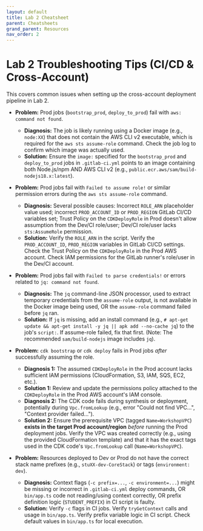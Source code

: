 ```yaml
---
layout: default
title: Lab 2 Cheatsheet
parent: Cheatsheets
grand_parent: Resources
nav_order: 2
---
```


# Lab 2 Troubleshooting Tips (CI/CD & Cross-Account)

This covers common issues when setting up the cross-account deployment pipeline in Lab 2.

* **Problem:** Prod jobs (`bootstrap_prod`, `deploy_to_prod`) fail with `aws: command not found`.
    * **Diagnosis:** The job is likely running using a Docker image (e.g., `node:XX`) that does not contain the AWS CLI v2 executable, which is required for the `aws sts assume-role` command. Check the job log to confirm which image was actually used.
    * **Solution:** Ensure the `image:` specified for the `bootstrap_prod` and `deploy_to_prod` jobs in `.gitlab-ci.yml` points to an image containing both Node.js/npm AND AWS CLI v2 (e.g., `public.ecr.aws/sam/build-nodejs18.x:latest`).

* **Problem:** Prod jobs fail with `Failed to assume role!` or similar permission errors during the `aws sts assume-role` command.
    * **Diagnosis:** Several possible causes: Incorrect `ROLE_ARN` placeholder value used; incorrect `PROD_ACCOUNT_ID` or `PROD_REGION` GitLab CI/CD variables set; Trust Policy on the `CDKDeployRole` in Prod doesn't allow assumption from the Dev/CI role/user; Dev/CI role/user lacks `sts:AssumeRole` permission.
    * **Solution:** Verify the `ROLE_ARN` in the script. Verify the `PROD_ACCOUNT_ID`, `PROD_REGION` variables in GitLab CI/CD settings. Check the Trust Policy on the `CDKDeployRole` in the Prod AWS account. Check IAM permissions for the GitLab runner's role/user in the Dev/CI account.

* **Problem:** Prod jobs fail with `Failed to parse credentials!` or errors related to `jq: command not found`.
    * **Diagnosis:** The `jq` command-line JSON processor, used to extract temporary credentials from the `assume-role` output, is not available in the Docker image being used, OR the `assume-role` command failed before `jq` ran.
    * **Solution:** If `jq` is missing, add an install command (e.g., `# apt-get update && apt-get install -y jq || apk add --no-cache jq`) to the job's `script:`. If assume-role failed, fix that first. (Note: The recommended `sam/build-nodejs` image includes `jq`).

* **Problem:** `cdk bootstrap` or `cdk deploy` fails in Prod jobs *after* successfully assuming the role.
    * **Diagnosis 1:** The assumed `CDKDeployRole` in the Prod account lacks sufficient IAM permissions (CloudFormation, S3, IAM, SQS, EC2, etc.).
    * **Solution 1:** Review and update the permissions policy attached to the `CDKDeployRole` in the Prod AWS account's IAM console.
    * **Diagnosis 2:** The CDK code fails during synthesis or deployment, potentially during `Vpc.fromLookup` (e.g., error "Could not find VPC...", "Context provider failed...").
    * **Solution 2:** Ensure the prerequisite VPC (tagged `Name=WorkshopVPC`) **exists in the target Prod account/region** *before* running the Prod deployment jobs. Verify the VPC was created correctly (e.g., using the provided CloudFormation template) and that it has the exact tags used in the CDK code's `Vpc.fromLookup` call (`Name=WorkshopVPC`).

* **Problem:** Resources deployed to Dev or Prod do not have the correct stack name prefixes (e.g., `stuXX-dev-CoreStack`) or tags (`environment: dev`).
    * **Diagnosis:** Context flags (`-c prefix=...`, `-c environment=...`) might be missing or incorrect in `.gitlab-ci.yml` deploy commands, OR `bin/app.ts` code not reading/using context correctly, OR prefix definition logic (`STUDENT_PREFIX`) in CI script is faulty.
    * **Solution:** Verify `-c` flags in CI jobs. Verify `tryGetContext` calls and usage in `bin/app.ts`. Verify prefix variable logic in CI script. Check default values in `bin/app.ts` for local execution.